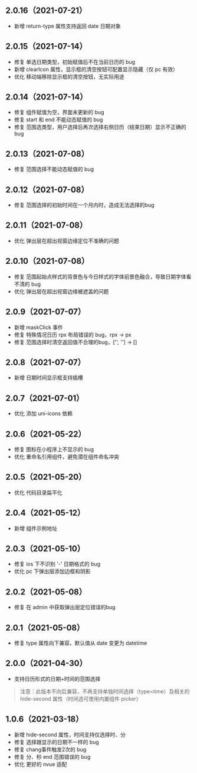 ## 2.0.16（2021-07-21）
- 新增 return-type 属性支持返回 date 日期对象
## 2.0.15（2021-07-14）
- 修复 单选日期类型，初始赋值后不在当前日历的 bug
- 新增 clearIcon 属性，显示框的清空按钮可配置显示隐藏（仅 pc 有效）
- 优化 移动端移除显示框的清空按钮，无实际用途
## 2.0.14（2021-07-14）
- 修复 组件赋值为空，界面未更新的 bug
- 修复 start 和 end 不能动态赋值的 bug
- 修复 范围选类型，用户选择后再次选择右侧日历（结束日期）显示不正确的 bug
## 2.0.13（2021-07-08）
- 修复 范围选择不能动态赋值的 bug
## 2.0.12（2021-07-08）
- 修复 范围选择的初始时间在一个月内时，造成无法选择的bug
## 2.0.11（2021-07-08）
- 优化 弹出层在超出视窗边缘定位不准确的问题
## 2.0.10（2021-07-08）
- 修复 范围起始点样式的背景色与今日样式的字体前景色融合，导致日期字体看不清的 bug
- 优化 弹出层在超出视窗边缘被遮盖的问题
## 2.0.9（2021-07-07）
- 新增 maskClick 事件
- 修复 特殊情况日历 rpx 布局错误的 bug，rpx -> px
- 修复 范围选择时清空返回值不合理的bug，['', ''] -> []
## 2.0.8（2021-07-07）
- 新增 日期时间显示框支持插槽
## 2.0.7（2021-07-01）
- 优化 添加 uni-icons 依赖
## 2.0.6（2021-05-22）
- 修复 图标在小程序上不显示的 bug
- 优化 重命名引用组件，避免潜在组件命名冲突
## 2.0.5（2021-05-20）
- 优化 代码目录扁平化
## 2.0.4（2021-05-12）
- 新增 组件示例地址
## 2.0.3（2021-05-10）
- 修复 ios 下不识别 '-' 日期格式的 bug
- 优化 pc 下弹出层添加边框和阴影
## 2.0.2（2021-05-08）
- 修复 在 admin 中获取弹出层定位错误的bug
## 2.0.1（2021-05-08）
- 修复 type 属性向下兼容，默认值从 date 变更为 datetime
## 2.0.0（2021-04-30）
- 支持日历形式的日期+时间的范围选择
 > 注意：此版本不向后兼容，不再支持单独时间选择（type=time）及相关的 hide-second 属性（时间选可使用内置组件 picker）
## 1.0.6（2021-03-18）
- 新增 hide-second 属性，时间支持仅选择时、分
- 修复 选择跟显示的日期不一样的 bug
- 修复 chang事件触发2次的 bug
- 修复 分、秒 end 范围错误的 bug
- 优化 更好的 nvue 适配
